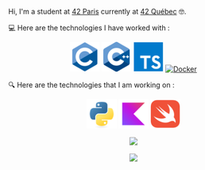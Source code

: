 Hi, I'm a student at <a href='https://42.fr/en/homepage/' title='42Paris'>42 Paris</a> currently at <a href='https://42quebec.com/' title='42Québec'>42 Québec</a> 🤓. 

<p align="left"/>
💻 Here are the technologies I have worked with :
</p>
<p align="center">
  <img src="https://raw.githubusercontent.com/devicons/devicon/2809b567852a4648062a2d3e7c1c531367458c0b/icons/c/c-original.svg" alt="c" width="60" height="60" />
  <img src="https://raw.githubusercontent.com/devicons/devicon/2809b567852a4648062a2d3e7c1c531367458c0b/icons/cplusplus/cplusplus-original.svg" alt="c++" width="60" height="60" />
  <img src="https://raw.githubusercontent.com/devicons/devicon/2809b567852a4648062a2d3e7c1c531367458c0b/icons/typescript/typescript-original.svg" alt="typescript" width="60" height="60" />
  <a target="_blank" href='https://www.docker.com/'><img src="https://cdn.jsdelivr.net/gh/devicons/devicon/icons/docker/docker-plain-wordmark.svg" title='Docker' width=60/></a>
</p>
🔍 Here are the technologies that I am working on :
<p align="center">
     <img src="https://raw.githubusercontent.com/devicons/devicon/2809b567852a4648062a2d3e7c1c531367458c0b/icons/python/python-original.svg" alt="python" width="60" height="60" />
     <img src="https://raw.githubusercontent.com/devicons/devicon/2809b567852a4648062a2d3e7c1c531367458c0b/icons/kotlin/kotlin-original.svg" alt="kotlin" width="60" height="60" />
   <img src="https://raw.githubusercontent.com/devicons/devicon/2809b567852a4648062a2d3e7c1c531367458c0b/icons/swift/swift-original.svg" alt="swift" width="60" height="60" />
</p>

<p align="center">
  <img src="https://github-readme-stats.vercel.app/api?username=jtrauque&count_private=true&show_icons=true&langs_count=3&theme=cobalt">
</p>

<p align="center">
  <img src="https://github-readme-stats.vercel.app/api/top-langs/?username=jtrauque&count_private=true&layout=compact&theme=cobalt">
</p>
